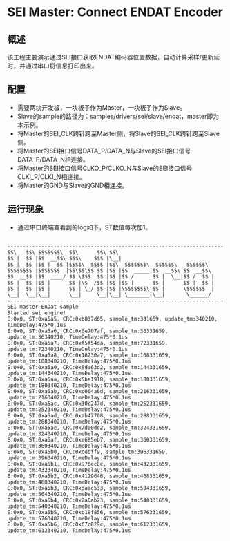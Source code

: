 # SEI Master: Connect ENDAT Encoder

## 概述

该工程主要演示通过SEI接口获取ENDAT编码器位置数据，自动计算采样/更新延时，并通过串口将信息打印出来。

## 配置

- 需要两块开发板，一块板子作为Master，一块板子作为Slave。
- Slave的sample的路径为：samples/drivers/sei/slave/endat，master即为本示例。
- 将Master的SEI_CLK跨针跨至Master侧，将Slave的SEI_CLK跨针跨至Slave侧。
- 将Master的SEI接口信号DATA_P/DATA_N与Slave的SEI接口信号DATA_P/DATA_N相连接。
- 将Master的SEI接口信号CLKO_P/CLKO_N与Slave的SEI接口信号CLKI_P/CLKI_N相连接。
- 将Master的GND与Slave的GND相连接。

## 运行现象

- 通过串口终端查看到的log如下，ST数值每次加1。

```console

----------------------------------------------------------------------
$$\   $$\ $$$$$$$\  $$\      $$\ $$\
$$ |  $$ |$$  __$$\ $$$\    $$$ |\__|
$$ |  $$ |$$ |  $$ |$$$$\  $$$$ |$$\  $$$$$$$\  $$$$$$\   $$$$$$\
$$$$$$$$ |$$$$$$$  |$$\$$\$$ $$ |$$ |$$  _____|$$  __$$\ $$  __$$\
$$  __$$ |$$  ____/ $$ \$$$  $$ |$$ |$$ /      $$ |  \__|$$ /  $$ |
$$ |  $$ |$$ |      $$ |\$  /$$ |$$ |$$ |      $$ |      $$ |  $$ |
$$ |  $$ |$$ |      $$ | \_/ $$ |$$ |\$$$$$$$\ $$ |      \$$$$$$  |
\__|  \__|\__|      \__|     \__|\__| \_______|\__|       \______/
----------------------------------------------------------------------
SEI master EnDat sample
Started sei engine!
E:0x0, ST:0xa5a5, CRC:0xb837d65, sample_tm:331659, update_tm:340210, TimeDelay:475*0.1us
E:0x0, ST:0xa5a6, CRC:0x6e707af, sample_tm:36331659, update_tm:36340210, TimeDelay:475*0.1us
E:0x0, ST:0xa5a7, CRC:0xf5f54da, sample_tm:72331659, update_tm:72340210, TimeDelay:475*0.1us
E:0x0, ST:0xa5a8, CRC:0x16230a7, sample_tm:108331659, update_tm:108340210, TimeDelay:475*0.1us
E:0x0, ST:0xa5a9, CRC:0x8da63d2, sample_tm:144331659, update_tm:144340210, TimeDelay:475*0.1us
E:0x0, ST:0xa5aa, CRC:0x5be1918, sample_tm:180331659, update_tm:180340210, TimeDelay:475*0.1us
E:0x0, ST:0xa5ab, CRC:0xc064a6d, sample_tm:216331659, update_tm:216340210, TimeDelay:475*0.1us
E:0x0, ST:0xa5ac, CRC:0x30c247d, sample_tm:252331659, update_tm:252340210, TimeDelay:475*0.1us
E:0x0, ST:0xa5ad, CRC:0xab47708, sample_tm:288331659, update_tm:288340210, TimeDelay:475*0.1us
E:0x0, ST:0xa5ae, CRC:0x7d00dc2, sample_tm:324331659, update_tm:324340210, TimeDelay:475*0.1us
E:0x0, ST:0xa5af, CRC:0xe685eb7, sample_tm:360331659, update_tm:360340210, TimeDelay:475*0.1us
E:0x0, ST:0xa5b0, CRC:0xcebff9, sample_tm:396331659, update_tm:396340210, TimeDelay:475*0.1us
E:0x0, ST:0xa5b1, CRC:0x976ec8c, sample_tm:432331659, update_tm:432340210, TimeDelay:475*0.1us
E:0x0, ST:0xa5b2, CRC:0x4129646, sample_tm:468331659, update_tm:468340210, TimeDelay:475*0.1us
E:0x0, ST:0xa5b3, CRC:0xdaac533, sample_tm:504331659, update_tm:504340210, TimeDelay:475*0.1us
E:0x0, ST:0xa5b4, CRC:0x2a0ab23, sample_tm:540331659, update_tm:540340210, TimeDelay:475*0.1us
E:0x0, ST:0xa5b5, CRC:0xb18f856, sample_tm:576331659, update_tm:576340210, TimeDelay:475*0.1us
E:0x0, ST:0xa5b6, CRC:0x67c829c, sample_tm:612331659, update_tm:612340210, TimeDelay:475*0.1us



```
